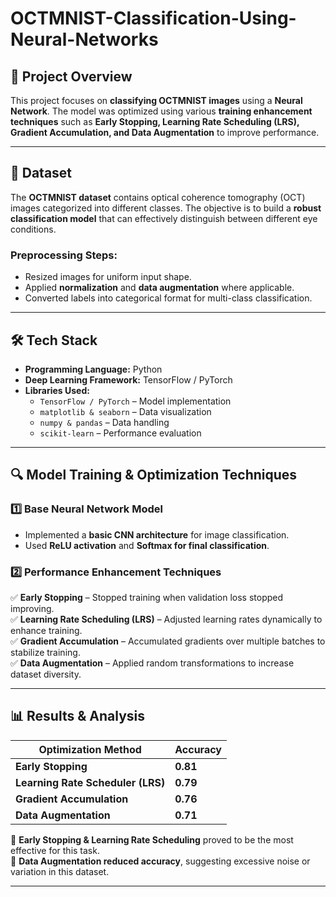 # OCTMNIST-Classification-Using-Neural-Networks

## 📌 Project Overview
This project focuses on **classifying OCTMNIST images** using a **Neural Network**. The model was optimized using various **training enhancement techniques** such as **Early Stopping, Learning Rate Scheduling (LRS), Gradient Accumulation, and Data Augmentation** to improve performance.

---

## 📂 Dataset
The **OCTMNIST dataset** contains optical coherence tomography (OCT) images categorized into different classes. The objective is to build a **robust classification model** that can effectively distinguish between different eye conditions.

### **Preprocessing Steps:**
- Resized images for uniform input shape.
- Applied **normalization** and **data augmentation** where applicable.
- Converted labels into categorical format for multi-class classification.

---

## 🛠️ Tech Stack
- **Programming Language:** Python  
- **Deep Learning Framework:** TensorFlow / PyTorch  
- **Libraries Used:**
  - `TensorFlow / PyTorch` – Model implementation
  - `matplotlib & seaborn` – Data visualization
  - `numpy & pandas` – Data handling
  - `scikit-learn` – Performance evaluation

---

## 🔍 Model Training & Optimization Techniques

### **1️⃣ Base Neural Network Model**
- Implemented a **basic CNN architecture** for image classification.
- Used **ReLU activation** and **Softmax for final classification**.

### **2️⃣ Performance Enhancement Techniques**
✅ **Early Stopping** – Stopped training when validation loss stopped improving.  
✅ **Learning Rate Scheduling (LRS)** – Adjusted learning rates dynamically to enhance training.  
✅ **Gradient Accumulation** – Accumulated gradients over multiple batches to stabilize training.  
✅ **Data Augmentation** – Applied random transformations to increase dataset diversity.

---

## 📊 Results & Analysis

| Optimization Method       | Accuracy  |
|--------------------------|-----------|
| **Early Stopping**       | **0.81**  |
| **Learning Rate Scheduler (LRS)** | **0.79**  |
| **Gradient Accumulation** | **0.76**  |
| **Data Augmentation**     | **0.71**  |

🔹 **Early Stopping & Learning Rate Scheduling** proved to be the most effective for this task.  
🔹 **Data Augmentation reduced accuracy**, suggesting excessive noise or variation in this dataset.

---
